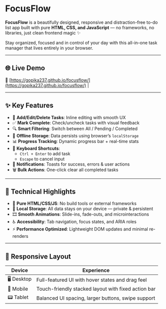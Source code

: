 # FocusFlow 
**FocusFlow** is a beautifully designed, responsive and distraction-free to-do list app built with pure **HTML, CSS, and JavaScript** — no frameworks, no libraries, just clean frontend magic ✨

Stay organized, focused and in control of your day with this all-in-one task manager that lives entirely in your browser.

---

## 🌐 Live Demo

🔗 [https://gopika237.github.io/focusflow/](https://gopika237.github.io/focusflow/)         |

---

## ✨ Key Features

- 📌 **Add/Edit/Delete Tasks**: Inline editing with smooth UX
- ✅ **Mark Complete**: Check/uncheck tasks with visual feedback
- 🔍 **Smart Filtering**: Switch between All / Pending / Completed
- 💾 **Offline Storage**: Data persists using browser’s `localStorage`
- 📊 **Progress Tracking**: Dynamic progress bar + real-time stats
- 🎯 **Keyboard Shortcuts**:
  - `Ctrl + Enter` to add task
  - `Escape` to cancel input
- 🔔 **Notifications**: Toasts for success, errors & user actions
- 🗑 **Bulk Actions**: One-click clear all completed tasks

---

## 🚀 Technical Highlights

- 🧱 **Pure HTML/CSS/JS**: No build tools or external frameworks
- 🧠 **Local Storage**: All data stays on your device — private & persistent
- 🎞 **Smooth Animations**: Slide-ins, fade-outs, and microinteractions
- ♿ **Accessibility**: Tab navigation, focus states, and ARIA roles
- ⚡ **Performance Optimized**: Lightweight DOM updates and minimal re-renders

---

## 📱 Responsive Layout

| Device   | Experience |
|----------|------------|
| 🖥 Desktop | Full-featured UI with hover states and drag feel |
| 📱 Mobile  | Touch-friendly stacked layout with fixed action bar |
| 📟 Tablet  | Balanced UI spacing, larger buttons, swipe support |



